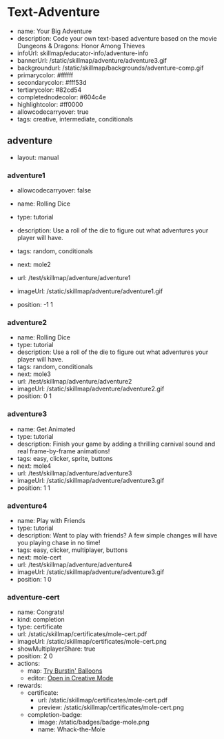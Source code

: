 # Text-Adventure
* name: Your Big Adventure
* description: Code your own text-based adventure based on the movie Dungeons & Dragons: Honor Among Thieves
* infoUrl: skillmap/educator-info/adventure-info
* bannerUrl: /static/skillmap/adventure/adventure3.gif
* backgroundurl: /static/skillmap/backgrounds/adventure-comp.gif
* primarycolor: #ffffff
* secondarycolor: #fff53d
* tertiarycolor: #82cd54
* completednodecolor: #604c4e
* highlightcolor: #ff0000
* allowcodecarryover: true
* tags: creative, intermediate, conditionals


## adventure
* layout: manual


### adventure1
* allowcodecarryover: false

* name: Rolling Dice
* type: tutorial
* description: Use a roll of the die to figure out what adventures your player will have.
* tags: random, conditionals
* next: mole2
* url: /test/skillmap/adventure/adventure1
* imageUrl: /static/skillmap/adventure/adventure1.gif
* position: -1 1



### adventure2
* name: Rolling Dice
* type: tutorial
* description: Use a roll of the die to figure out what adventures your player will have.
* tags: random, conditionals
* next: mole3
* url: /test/skillmap/adventure/adventure2
* imageUrl: /static/skillmap/adventure/adventure2.gif
* position: 0 1


### adventure3
* name: Get Animated
* type: tutorial
* description: Finish your game by adding a thrilling carnival sound and real frame-by-frame animations!
* tags: easy, clicker, sprite, buttons
* next: mole4
* url: /test/skillmap/adventure/adventure3
* imageUrl: /static/skillmap/adventure/adventure3.gif
* position: 1 1



### adventure4
* name: Play with Friends
* type: tutorial
* description: Want to play with friends? A few simple changes will have you playing chase in no time!
* tags: easy, clicker, multiplayer, buttons
* next: mole-cert
* url: /test/skillmap/adventure/adventure4
* imageUrl: /static/skillmap/adventure/adventure3.gif
* position: 1 0


### adventure-cert
* name: Congrats!
* kind: completion
* type: certificate
* url: /static/skillmap/certificates/mole-cert.pdf
* imageUrl: /static/skillmap/certificates/mole-cert.png
* showMultiplayerShare: true
* position: 2 0
* actions:
    * map: [Try Burstin' Balloons](/skillmap/balloon)
    * editor: [Open in Creative Mode](/)
* rewards:
    * certificate:
        * url: /static/skillmap/certificates/mole-cert.pdf
        * preview: /static/skillmap/certificates/mole-cert.png
    * completion-badge:
        * image: /static/badges/badge-mole.png
        * name: Whack-the-Mole

